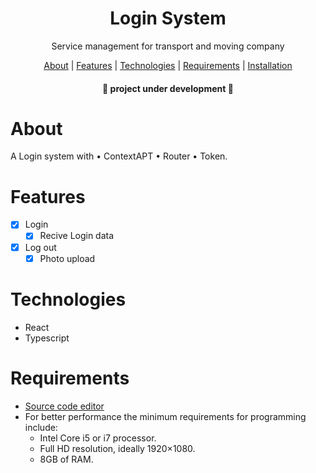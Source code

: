 <h1 align="center">Login System</h1>
<p align="center">Service management for transport and moving company</p>

<p align="center">
    <a href="#about">About</a> |
    <a href="#features">Features</a> |
    <a href="#technologies">Technologies</a> |
    <a href="#requirements">Requirements</a> | 
    <a href="#installation">Installation</a> 
</p>

<h4 align="center">
   📢 project under development 📢 
</h4>

# About
<p>
    A Login system with  
        • ContextAPT • Router • Token.
</p>

# Features
- [x] Login
    - [x] Recive Login data
- [x] Log out
    - [x] Photo upload

# Technologies
- React
- Typescript

# Requirements
- [Source code editor](https://code.visualstudio.com/)
- For better performance the minimum requirements for programming include: 
    - Intel Core i5 or i7 processor. 
    - Full HD resolution, ideally 1920×1080. 
    - 8GB of RAM.